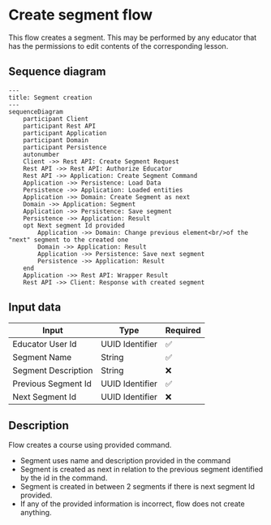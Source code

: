 # Create segment flow

This flow creates a segment. This may be performed by any educator that has the permissions to edit contents of the
corresponding lesson.

## Sequence diagram

```mermaid
---
title: Segment creation
---
sequenceDiagram
    participant Client
    participant Rest API
    participant Application
    participant Domain
    participant Persistence
    autonumber
    Client ->> Rest API: Create Segment Request
    Rest API ->> Rest API: Authorize Educator
    Rest API ->> Application: Create Segment Command
    Application ->> Persistence: Load Data
    Persistence ->> Application: Loaded entities
    Application ->> Domain: Create Segment as next
    Domain ->> Application: Segment
    Application ->> Persistence: Save segment
    Persistence ->> Application: Result
    opt Next segment Id provided
        Application ->> Domain: Change previous element<br/>of the "next" segment to the created one
        Domain ->> Application: Result
        Application ->> Persistence: Save next segment
        Persistence ->> Application: Result
    end
    Application ->> Rest API: Wrapper Result
    Rest API ->> Client: Response with created segment
```

## Input data

| Input               | Type            | Required |
|---------------------|-----------------|----------|
| Educator User Id    | UUID Identifier | ✅        |
| Segment Name        | String          | ✅        |
| Segment Description | String          | ❌        |
| Previous Segment Id | UUID Identifier | ✅        |
| Next Segment Id     | UUID Identifier | ❌        |

## Description

Flow creates a course using provided command.

- Segment uses name and description provided in the command
- Segment is created as next in relation to the previous segment identified by the id in the command.
- Segment is created in between 2 segments if there is next segment Id provided.
- If any of the provided information is incorrect, flow does not create anything.